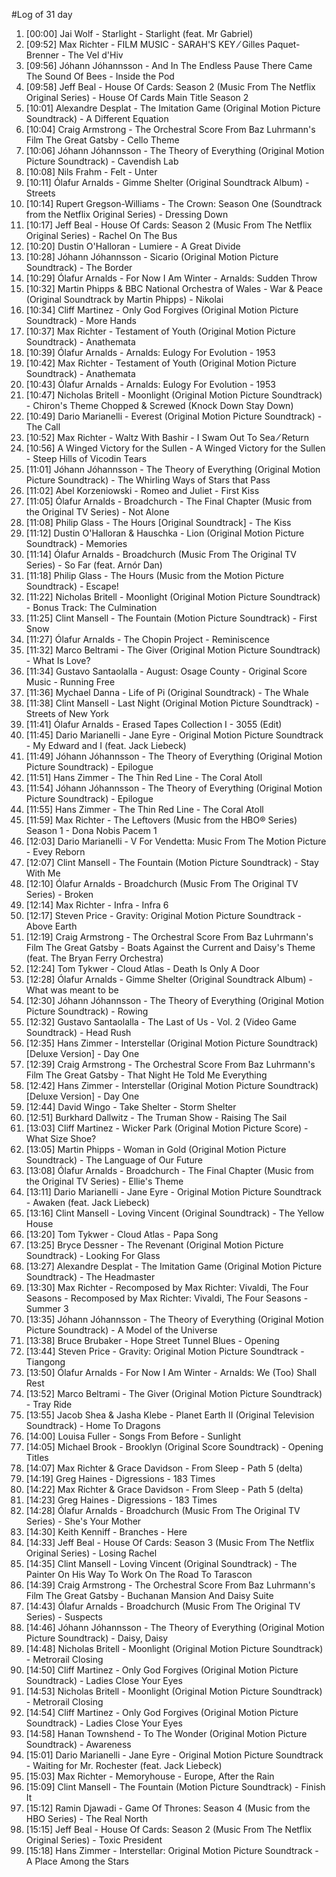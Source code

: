 #Log of 31 day

1. [00:00] Jai Wolf - Starlight - Starlight (feat. Mr Gabriel)
1. [09:52] Max Richter - FILM MUSIC - SARAH'S KEY ⁄ Gilles Paquet-Brenner - The Vel d'Hiv
1. [09:56] Jóhann Jóhannsson - And In The Endless Pause There Came The Sound Of Bees - Inside the Pod
1. [09:58] Jeff Beal - House Of Cards: Season 2 (Music From The Netflix Original Series) - House Of Cards Main Title Season 2
1. [10:01] Alexandre Desplat - The Imitation Game (Original Motion Picture Soundtrack) - A Different Equation
1. [10:04] Craig Armstrong - The Orchestral Score From Baz Luhrmann's Film The Great Gatsby - Cello Theme
1. [10:06] Jóhann Jóhannsson - The Theory of Everything (Original Motion Picture Soundtrack) - Cavendish Lab
1. [10:08] Nils Frahm - Felt - Unter
1. [10:11] Ólafur Arnalds - Gimme Shelter (Original Soundtrack Album) - Streets
1. [10:14] Rupert Gregson-Williams - The Crown: Season One (Soundtrack from the Netflix Original Series) - Dressing Down
1. [10:17] Jeff Beal - House Of Cards: Season 2 (Music From The Netflix Original Series) - Rachel On The Bus
1. [10:20] Dustin O'Halloran - Lumiere - A Great Divide
1. [10:28] Jóhann Jóhannsson - Sicario (Original Motion Picture Soundtrack) - The Border
1. [10:29] Ólafur Arnalds - For Now I Am Winter - Arnalds: Sudden Throw
1. [10:32] Martin Phipps & BBC National Orchestra of Wales - War & Peace (Original Soundtrack by Martin Phipps) - Nikolai
1. [10:34] Cliff Martinez - Only God Forgives (Original Motion Picture Soundtrack) - More Hands
1. [10:37] Max Richter - Testament of Youth (Original Motion Picture Soundtrack) - Anathemata
1. [10:39] Ólafur Arnalds - Arnalds: Eulogy For Evolution - 1953
1. [10:42] Max Richter - Testament of Youth (Original Motion Picture Soundtrack) - Anathemata
1. [10:43] Ólafur Arnalds - Arnalds: Eulogy For Evolution - 1953
1. [10:47] Nicholas Britell - Moonlight (Original Motion Picture Soundtrack) - Chiron's Theme Chopped & Screwed (Knock Down Stay Down)
1. [10:49] Dario Marianelli - Everest (Original Motion Picture Soundtrack) - The Call
1. [10:52] Max Richter - Waltz With Bashir - I Swam Out To Sea ⁄ Return
1. [10:56] A Winged Victory for the Sullen - A Winged Victory for the Sullen - Steep Hills of Vicodin Tears
1. [11:01] Jóhann Jóhannsson - The Theory of Everything (Original Motion Picture Soundtrack) - The Whirling Ways of Stars that Pass
1. [11:02] Abel Korzeniowski - Romeo and Juliet - First Kiss
1. [11:05] Ólafur Arnalds - Broadchurch - The Final Chapter (Music from the Original TV Series) - Not Alone
1. [11:08] Philip Glass - The Hours [Original Soundtrack] - The Kiss
1. [11:12] Dustin O'Halloran & Hauschka - Lion (Original Motion Picture Soundtrack) - Memories
1. [11:14] Ólafur Arnalds - Broadchurch (Music From The Original TV Series) - So Far (feat. Arnór Dan)
1. [11:18] Philip Glass - The Hours (Music from the Motion Picture Soundtrack) - Escape!
1. [11:22] Nicholas Britell - Moonlight (Original Motion Picture Soundtrack) - Bonus Track: The Culmination
1. [11:25] Clint Mansell - The Fountain (Motion Picture Soundtrack) - First Snow
1. [11:27] Ólafur Arnalds - The Chopin Project - Reminiscence
1. [11:32] Marco Beltrami - The Giver (Original Motion Picture Soundtrack) - What Is Love?
1. [11:34] Gustavo Santaolalla - August: Osage County - Original Score Music - Running Free
1. [11:36] Mychael Danna - Life of Pi (Original Soundtrack) - The Whale
1. [11:38] Clint Mansell - Last Night (Original Motion Picture Soundtrack) - Streets of New York
1. [11:41] Ólafur Arnalds - Erased Tapes Collection I - 3055 (Edit)
1. [11:45] Dario Marianelli - Jane Eyre - Original Motion Picture Soundtrack - My Edward and I (feat. Jack Liebeck)
1. [11:49] Jóhann Jóhannsson - The Theory of Everything (Original Motion Picture Soundtrack) - Epilogue
1. [11:51] Hans Zimmer - The Thin Red Line - The Coral Atoll
1. [11:54] Jóhann Jóhannsson - The Theory of Everything (Original Motion Picture Soundtrack) - Epilogue
1. [11:55] Hans Zimmer - The Thin Red Line - The Coral Atoll
1. [11:59] Max Richter - The Leftovers (Music from the HBO® Series) Season 1 - Dona Nobis Pacem 1
1. [12:03] Dario Marianelli - V For Vendetta: Music From The Motion Picture - Evey Reborn
1. [12:07] Clint Mansell - The Fountain (Motion Picture Soundtrack) - Stay With Me
1. [12:10] Ólafur Arnalds - Broadchurch (Music From The Original TV Series) - Broken
1. [12:14] Max Richter - Infra - Infra 6
1. [12:17] Steven Price - Gravity: Original Motion Picture Soundtrack - Above Earth
1. [12:19] Craig Armstrong - The Orchestral Score From Baz Luhrmann's Film The Great Gatsby - Boats Against the Current and Daisy's Theme (feat. The Bryan Ferry Orchestra)
1. [12:24] Tom Tykwer - Cloud Atlas - Death Is Only A Door
1. [12:28] Ólafur Arnalds - Gimme Shelter (Original Soundtrack Album) - What was meant to be
1. [12:30] Jóhann Jóhannsson - The Theory of Everything (Original Motion Picture Soundtrack) - Rowing
1. [12:32] Gustavo Santaolalla - The Last of Us - Vol. 2 (Video Game Soundtrack) - Head Rush
1. [12:35] Hans Zimmer - Interstellar (Original Motion Picture Soundtrack) [Deluxe Version] - Day One
1. [12:39] Craig Armstrong - The Orchestral Score From Baz Luhrmann's Film The Great Gatsby - That Night He Told Me Everything
1. [12:42] Hans Zimmer - Interstellar (Original Motion Picture Soundtrack) [Deluxe Version] - Day One
1. [12:44] David Wingo - Take Shelter - Storm Shelter
1. [12:51] Burkhard Dallwitz - The Truman Show - Raising The Sail
1. [13:03] Cliff Martinez - Wicker Park (Original Motion Picture Score) - What Size Shoe?
1. [13:05] Martin Phipps - Woman in Gold (Original Motion Picture Soundtrack) - The Language of Our Future
1. [13:08] Ólafur Arnalds - Broadchurch - The Final Chapter (Music from the Original TV Series) - Ellie's Theme
1. [13:11] Dario Marianelli - Jane Eyre - Original Motion Picture Soundtrack - Awaken (feat. Jack Liebeck)
1. [13:16] Clint Mansell - Loving Vincent (Original Soundtrack) - The Yellow House
1. [13:20] Tom Tykwer - Cloud Atlas - Papa Song
1. [13:25] Bryce Dessner - The Revenant (Original Motion Picture Soundtrack) - Looking For Glass
1. [13:27] Alexandre Desplat - The Imitation Game (Original Motion Picture Soundtrack) - The Headmaster
1. [13:30] Max Richter - Recomposed by Max Richter: Vivaldi, The Four Seasons - Recomposed by Max Richter: Vivaldi, The Four Seasons - Summer 3
1. [13:35] Jóhann Jóhannsson - The Theory of Everything (Original Motion Picture Soundtrack) - A Model of the Universe
1. [13:38] Bruce Brubaker - Hope Street Tunnel Blues - Opening
1. [13:44] Steven Price - Gravity: Original Motion Picture Soundtrack - Tiangong
1. [13:50] Ólafur Arnalds - For Now I Am Winter - Arnalds: We (Too) Shall Rest
1. [13:52] Marco Beltrami - The Giver (Original Motion Picture Soundtrack) - Tray Ride
1. [13:55] Jacob Shea & Jasha Klebe - Planet Earth II (Original Television Soundtrack) - Home To Dragons
1. [14:00] Louisa Fuller - Songs From Before - Sunlight
1. [14:05] Michael Brook - Brooklyn (Original Score Soundtrack) - Opening Titles
1. [14:07] Max Richter & Grace Davidson - From Sleep - Path 5 (delta)
1. [14:19] Greg Haines - Digressions - 183 Times
1. [14:22] Max Richter & Grace Davidson - From Sleep - Path 5 (delta)
1. [14:23] Greg Haines - Digressions - 183 Times
1. [14:28] Ólafur Arnalds - Broadchurch (Music From The Original TV Series) - She's Your Mother
1. [14:30] Keith Kenniff - Branches - Here
1. [14:33] Jeff Beal - House Of Cards: Season 3 (Music From The Netflix Original Series) - Losing Rachel
1. [14:35] Clint Mansell - Loving Vincent (Original Soundtrack) - The Painter On His Way To Work On The Road To Tarascon
1. [14:39] Craig Armstrong - The Orchestral Score From Baz Luhrmann's Film The Great Gatsby - Buchanan Mansion And Daisy Suite
1. [14:43] Ólafur Arnalds - Broadchurch (Music From The Original TV Series) - Suspects
1. [14:46] Jóhann Jóhannsson - The Theory of Everything (Original Motion Picture Soundtrack) - Daisy, Daisy
1. [14:48] Nicholas Britell - Moonlight (Original Motion Picture Soundtrack) - Metrorail Closing
1. [14:50] Cliff Martinez - Only God Forgives (Original Motion Picture Soundtrack) - Ladies Close Your Eyes
1. [14:53] Nicholas Britell - Moonlight (Original Motion Picture Soundtrack) - Metrorail Closing
1. [14:54] Cliff Martinez - Only God Forgives (Original Motion Picture Soundtrack) - Ladies Close Your Eyes
1. [14:58] Hanan Townshend - To The Wonder (Original Motion Picture Soundtrack) - Awareness
1. [15:01] Dario Marianelli - Jane Eyre - Original Motion Picture Soundtrack - Waiting for Mr. Rochester (feat. Jack Liebeck)
1. [15:03] Max Richter - Memoryhouse - Europe, After the Rain
1. [15:09] Clint Mansell - The Fountain (Motion Picture Soundtrack) - Finish It
1. [15:12] Ramin Djawadi - Game Of Thrones: Season 4 (Music from the HBO Series) - The Real North
1. [15:15] Jeff Beal - House Of Cards: Season 2 (Music From The Netflix Original Series) - Toxic President
1. [15:18] Hans Zimmer - Interstellar: Original Motion Picture Soundtrack - A Place Among the Stars
